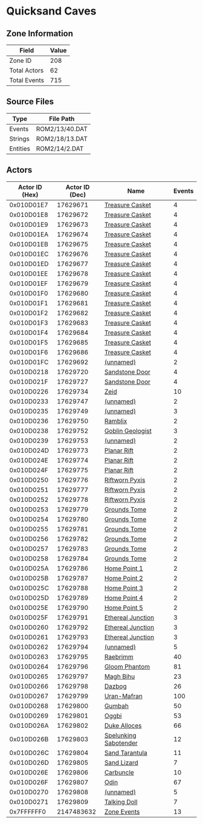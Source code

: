 # Quicksand Caves

## Zone Information

| Field        |   Value |
|--------------|---------|
| Zone ID      |     208 |
| Total Actors |      62 |
| Total Events |     715 |

## Source Files

| Type     | File Path      |
|----------|----------------|
| Events   | ROM2/13/40.DAT |
| Strings  | ROM2/18/13.DAT |
| Entities | ROM2/14/2.DAT  |

## Actors

| Actor ID (Hex)   |   Actor ID (Dec) | Name                                                                 |   Events |
|------------------|------------------|----------------------------------------------------------------------|----------|
| 0x010D01E7       |         17629671 | [Treasure Casket](./17629671%20-%20Treasure%20Casket.md)             |        4 |
| 0x010D01E8       |         17629672 | [Treasure Casket](./17629672%20-%20Treasure%20Casket.md)             |        4 |
| 0x010D01E9       |         17629673 | [Treasure Casket](./17629673%20-%20Treasure%20Casket.md)             |        4 |
| 0x010D01EA       |         17629674 | [Treasure Casket](./17629674%20-%20Treasure%20Casket.md)             |        4 |
| 0x010D01EB       |         17629675 | [Treasure Casket](./17629675%20-%20Treasure%20Casket.md)             |        4 |
| 0x010D01EC       |         17629676 | [Treasure Casket](./17629676%20-%20Treasure%20Casket.md)             |        4 |
| 0x010D01ED       |         17629677 | [Treasure Casket](./17629677%20-%20Treasure%20Casket.md)             |        4 |
| 0x010D01EE       |         17629678 | [Treasure Casket](./17629678%20-%20Treasure%20Casket.md)             |        4 |
| 0x010D01EF       |         17629679 | [Treasure Casket](./17629679%20-%20Treasure%20Casket.md)             |        4 |
| 0x010D01F0       |         17629680 | [Treasure Casket](./17629680%20-%20Treasure%20Casket.md)             |        4 |
| 0x010D01F1       |         17629681 | [Treasure Casket](./17629681%20-%20Treasure%20Casket.md)             |        4 |
| 0x010D01F2       |         17629682 | [Treasure Casket](./17629682%20-%20Treasure%20Casket.md)             |        4 |
| 0x010D01F3       |         17629683 | [Treasure Casket](./17629683%20-%20Treasure%20Casket.md)             |        4 |
| 0x010D01F4       |         17629684 | [Treasure Casket](./17629684%20-%20Treasure%20Casket.md)             |        4 |
| 0x010D01F5       |         17629685 | [Treasure Casket](./17629685%20-%20Treasure%20Casket.md)             |        4 |
| 0x010D01F6       |         17629686 | [Treasure Casket](./17629686%20-%20Treasure%20Casket.md)             |        4 |
| 0x010D01FC       |         17629692 | [(unnamed)](./17629692.md)                                           |        2 |
| 0x010D0218       |         17629720 | [Sandstone Door](./17629720%20-%20Sandstone%20Door.md)               |        4 |
| 0x010D021F       |         17629727 | [Sandstone Door](./17629727%20-%20Sandstone%20Door.md)               |        4 |
| 0x010D0226       |         17629734 | [Zeid](./17629734%20-%20Zeid.md)                                     |       10 |
| 0x010D0233       |         17629747 | [(unnamed)](./17629747.md)                                           |        2 |
| 0x010D0235       |         17629749 | [(unnamed)](./17629749.md)                                           |        3 |
| 0x010D0236       |         17629750 | [Ramblix](./17629750%20-%20Ramblix.md)                               |        2 |
| 0x010D0238       |         17629752 | [Goblin Geologist](./17629752%20-%20Goblin%20Geologist.md)           |        3 |
| 0x010D0239       |         17629753 | [(unnamed)](./17629753.md)                                           |        2 |
| 0x010D024D       |         17629773 | [Planar Rift](./17629773%20-%20Planar%20Rift.md)                     |        2 |
| 0x010D024E       |         17629774 | [Planar Rift](./17629774%20-%20Planar%20Rift.md)                     |        2 |
| 0x010D024F       |         17629775 | [Planar Rift](./17629775%20-%20Planar%20Rift.md)                     |        2 |
| 0x010D0250       |         17629776 | [Riftworn Pyxis](./17629776%20-%20Riftworn%20Pyxis.md)               |        2 |
| 0x010D0251       |         17629777 | [Riftworn Pyxis](./17629777%20-%20Riftworn%20Pyxis.md)               |        2 |
| 0x010D0252       |         17629778 | [Riftworn Pyxis](./17629778%20-%20Riftworn%20Pyxis.md)               |        2 |
| 0x010D0253       |         17629779 | [Grounds Tome](./17629779%20-%20Grounds%20Tome.md)                   |        2 |
| 0x010D0254       |         17629780 | [Grounds Tome](./17629780%20-%20Grounds%20Tome.md)                   |        2 |
| 0x010D0255       |         17629781 | [Grounds Tome](./17629781%20-%20Grounds%20Tome.md)                   |        2 |
| 0x010D0256       |         17629782 | [Grounds Tome](./17629782%20-%20Grounds%20Tome.md)                   |        2 |
| 0x010D0257       |         17629783 | [Grounds Tome](./17629783%20-%20Grounds%20Tome.md)                   |        2 |
| 0x010D0258       |         17629784 | [Grounds Tome](./17629784%20-%20Grounds%20Tome.md)                   |        2 |
| 0x010D025A       |         17629786 | [Home Point 1](./17629786%20-%20Home%20Point%201.md)                 |        2 |
| 0x010D025B       |         17629787 | [Home Point 2](./17629787%20-%20Home%20Point%202.md)                 |        2 |
| 0x010D025C       |         17629788 | [Home Point 3](./17629788%20-%20Home%20Point%203.md)                 |        2 |
| 0x010D025D       |         17629789 | [Home Point 4](./17629789%20-%20Home%20Point%204.md)                 |        2 |
| 0x010D025E       |         17629790 | [Home Point 5](./17629790%20-%20Home%20Point%205.md)                 |        2 |
| 0x010D025F       |         17629791 | [Ethereal Junction](./17629791%20-%20Ethereal%20Junction.md)         |        3 |
| 0x010D0260       |         17629792 | [Ethereal Junction](./17629792%20-%20Ethereal%20Junction.md)         |        3 |
| 0x010D0261       |         17629793 | [Ethereal Junction](./17629793%20-%20Ethereal%20Junction.md)         |        3 |
| 0x010D0262       |         17629794 | [(unnamed)](./17629794.md)                                           |        5 |
| 0x010D0263       |         17629795 | [Raebrimm](./17629795%20-%20Raebrimm.md)                             |       40 |
| 0x010D0264       |         17629796 | [Gloom Phantom](./17629796%20-%20Gloom%20Phantom.md)                 |       81 |
| 0x010D0265       |         17629797 | [Magh Bihu](./17629797%20-%20Magh%20Bihu.md)                         |       23 |
| 0x010D0266       |         17629798 | [Dazbog](./17629798%20-%20Dazbog.md)                                 |       26 |
| 0x010D0267       |         17629799 | [Uran-Mafran](./17629799%20-%20Uran-Mafran.md)                       |      100 |
| 0x010D0268       |         17629800 | [Gumbah](./17629800%20-%20Gumbah.md)                                 |       50 |
| 0x010D0269       |         17629801 | [Oggbi](./17629801%20-%20Oggbi.md)                                   |       53 |
| 0x010D026A       |         17629802 | [Duke Alloces](./17629802%20-%20Duke%20Alloces.md)                   |       66 |
| 0x010D026B       |         17629803 | [Spelunking Sabotender](./17629803%20-%20Spelunking%20Sabotender.md) |       12 |
| 0x010D026C       |         17629804 | [Sand Tarantula](./17629804%20-%20Sand%20Tarantula.md)               |       11 |
| 0x010D026D       |         17629805 | [Sand Lizard](./17629805%20-%20Sand%20Lizard.md)                     |        7 |
| 0x010D026E       |         17629806 | [Carbuncle](./17629806%20-%20Carbuncle.md)                           |       10 |
| 0x010D026F       |         17629807 | [Odin](./17629807%20-%20Odin.md)                                     |       67 |
| 0x010D0270       |         17629808 | [(unnamed)](./17629808.md)                                           |        5 |
| 0x010D0271       |         17629809 | [Talking Doll](./17629809%20-%20Talking%20Doll.md)                   |        7 |
| 0x7FFFFFF0       |       2147483632 | [Zone Events](./Zone%20Events.md)                                    |       13 |